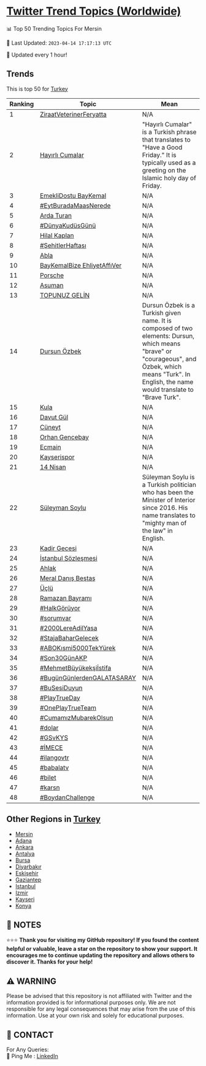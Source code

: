 [Twitter Trend Topics (Worldwide)](https://github.com/ErcinDedeoglu/Twitter-Trend-Topics)
==========


📊 Top 50 Trending Topics For Mersin

📆 Last Updated: `2023-04-14 17:17:13 UTC`

🔧 Updated every 1 hour!


## Trends

This is top 50 for [Turkey](</Turkey>)

| Ranking | Topic | Mean |
| ------- | ------------ | ------------ |
| 1 | [ZiraatVeterinerFeryatta](http://twitter.com/search?q=ZiraatVeterinerFeryatta) | N/A |
| 2 | [Hayırlı Cumalar](http://twitter.com/search?q=Hay%c4%b1rl%c4%b1+Cumalar) | "Hayırlı Cumalar" is a Turkish phrase that translates to "Have a Good Friday." It is typically used as a greeting on the Islamic holy day of Friday. |
| 3 | [EmekliDostu BayKemal](http://twitter.com/search?q=EmekliDostu+BayKemal) | N/A |
| 4 | [#EytBuradaMaaşNerede](http://twitter.com/search?q=%23EytBuradaMaa%c5%9fNerede) | N/A |
| 5 | [Arda Turan](http://twitter.com/search?q=Arda+Turan) | N/A |
| 6 | [#DünyaKudüsGünü](http://twitter.com/search?q=%23D%c3%bcnyaKud%c3%bcsG%c3%bcn%c3%bc) | N/A |
| 7 | [Hilal Kaplan](http://twitter.com/search?q=Hilal+Kaplan) | N/A |
| 8 | [#ŞehitlerHaftası](http://twitter.com/search?q=%23%c5%9eehitlerHaftas%c4%b1) | N/A |
| 9 | [Abla](http://twitter.com/search?q=Abla) | N/A |
| 10 | [BayKemalBize EhliyetAffıVer](http://twitter.com/search?q=BayKemalBize+EhliyetAff%c4%b1Ver) | N/A |
| 11 | [Porsche](http://twitter.com/search?q=Porsche) | N/A |
| 12 | [Asuman](http://twitter.com/search?q=Asuman) | N/A |
| 13 | [TOPUNUZ GELİN](http://twitter.com/search?q=TOPUNUZ+GEL%c4%b0N) | N/A |
| 14 | [Dursun Özbek](http://twitter.com/search?q=Dursun+%c3%96zbek) | Dursun Özbek is a Turkish given name. It is composed of two elements: Dursun, which means "brave" or "courageous", and Özbek, which means "Turk". In English, the name would translate to "Brave Turk". |
| 15 | [Kula](http://twitter.com/search?q=Kula) | N/A |
| 16 | [Davut Gül](http://twitter.com/search?q=Davut+G%c3%bcl) | N/A |
| 17 | [Cüneyt](http://twitter.com/search?q=C%c3%bcneyt) | N/A |
| 18 | [Orhan Gencebay](http://twitter.com/search?q=Orhan+Gencebay) | N/A |
| 19 | [Ecmain](http://twitter.com/search?q=Ecmain) | N/A |
| 20 | [Kayserispor](http://twitter.com/search?q=Kayserispor) | N/A |
| 21 | [14 Nisan](http://twitter.com/search?q=14+Nisan) | N/A |
| 22 | [Süleyman Soylu](http://twitter.com/search?q=S%c3%bcleyman+Soylu) | Süleyman Soylu is a Turkish politician who has been the Minister of Interior since 2016. His name translates to "mighty man of the law" in English. |
| 23 | [Kadir Gecesi](http://twitter.com/search?q=Kadir+Gecesi) | N/A |
| 24 | [İstanbul Sözleşmesi](http://twitter.com/search?q=%c4%b0stanbul+S%c3%b6zle%c5%9fmesi) | N/A |
| 25 | [Ahlak](http://twitter.com/search?q=Ahlak) | N/A |
| 26 | [Meral Danış Beştaş](http://twitter.com/search?q=Meral+Dan%c4%b1%c5%9f+Be%c5%9fta%c5%9f) | N/A |
| 27 | [Üçlü](http://twitter.com/search?q=%c3%9c%c3%a7l%c3%bc) | N/A |
| 28 | [Ramazan Bayramı](http://twitter.com/search?q=Ramazan+Bayram%c4%b1) | N/A |
| 29 | [#HalkGörüyor](http://twitter.com/search?q=%23HalkG%c3%b6r%c3%bcyor) | N/A |
| 30 | [#sorumvar](http://twitter.com/search?q=%23sorumvar) | N/A |
| 31 | [#2000LereAdilYasa](http://twitter.com/search?q=%232000LereAdilYasa) | N/A |
| 32 | [#StajaBaharGelecek](http://twitter.com/search?q=%23StajaBaharGelecek) | N/A |
| 33 | [#ABOKısmi5000TekYürek](http://twitter.com/search?q=%23ABOK%c4%b1smi5000TekY%c3%bcrek) | N/A |
| 34 | [#Son30GünAKP](http://twitter.com/search?q=%23Son30G%c3%bcnAKP) | N/A |
| 35 | [#MehmetBüyükekşiİstifa](http://twitter.com/search?q=%23MehmetB%c3%bcy%c3%bckek%c5%9fi%c4%b0stifa) | N/A |
| 36 | [#BugünGünlerdenGALATASARAY](http://twitter.com/search?q=%23Bug%c3%bcnG%c3%bcnlerdenGALATASARAY) | N/A |
| 37 | [#BuSesiDuyun](http://twitter.com/search?q=%23BuSesiDuyun) | N/A |
| 38 | [#PlayTrueDay](http://twitter.com/search?q=%23PlayTrueDay) | N/A |
| 39 | [#OnePlayTrueTeam](http://twitter.com/search?q=%23OnePlayTrueTeam) | N/A |
| 40 | [#CumamızMubarekOlsun](http://twitter.com/search?q=%23Cumam%c4%b1zMubarekOlsun) | N/A |
| 41 | [#dolar](http://twitter.com/search?q=%23dolar) | N/A |
| 42 | [#GSvKYS](http://twitter.com/search?q=%23GSvKYS) | N/A |
| 43 | [#İMECE](http://twitter.com/search?q=%23%c4%b0MECE) | N/A |
| 44 | [#ilangovtr](http://twitter.com/search?q=%23ilangovtr) | N/A |
| 45 | [#babalatv](http://twitter.com/search?q=%23babalatv) | N/A |
| 46 | [#bilet](http://twitter.com/search?q=%23bilet) | N/A |
| 47 | [#karsn](http://twitter.com/search?q=%23karsn) | N/A |
| 48 | [#BoydanChallenge](http://twitter.com/search?q=%23BoydanChallenge) | N/A |



## Other Regions in [Turkey](</Turkey>)

* [Mersin](</Turkey/Mersin.md>)
* [Adana](</Turkey/Adana.md>)
* [Ankara](</Turkey/Ankara.md>)
* [Antalya](</Turkey/Antalya.md>)
* [Bursa](</Turkey/Bursa.md>)
* [Diyarbakır](</Turkey/Diyarbakır.md>)
* [Eskişehir](</Turkey/Eskişehir.md>)
* [Gaziantep](</Turkey/Gaziantep.md>)
* [Istanbul](</Turkey/Istanbul.md>)
* [Izmir](</Turkey/Izmir.md>)
* [Kayseri](</Turkey/Kayseri.md>)
* [Konya](</Turkey/Konya.md>)



## 📝 NOTES

⭐⭐⭐ **Thank you for visiting my GitHub repository! If you found the content helpful or valuable, leave a star on the repository to show your support. It encourages me to continue updating the repository and allows others to discover it. Thanks for your help!**


## ⚠️ WARNING

Please be advised that this repository is not affiliated with Twitter and the information provided is for informational purposes only. We are not responsible for any legal consequences that may arise from the use of this information. Use at your own risk and solely for educational purposes.


## 📨 CONTACT

 For Any Queries:  
            🏓 Ping Me : [LinkedIn](https://www.linkedin.com/in/ercindedeoglu/)
